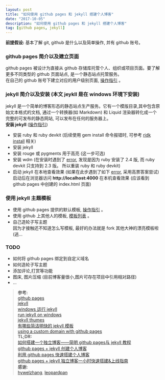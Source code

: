 ```yaml
---
layout: post
title: "如何使用 github pages 和 jekyll 搭建个人博客"
date: "2017-10-05"
description: "如何使用 github pages 和 jekyll 搭建个人博客"
tag: [github pages, jekyll]
---
```


**前提假设:** 基本了解 git, github 是什么以及简单操作, 并有 github 账号。  

### github pages 简介以及建立页面
github pages 被设计为直接从 github 存储库托管个人、组织或项目页面。要了解更多不同类型的 github 页面站点, 是一个静态站点托管服务。  
在自己的 github 账号下建立对应的用户级别页面, [操作指引](https://pages.github.com/) 。

### jekyll 简介以及安装 (本文 jeykll 是在 windows 环境下安装)
jekyll 是一个简单的博客形态的静态站点生产服务。它有一个模版目录,其中包含原始文本格式的文档, 通过一个转换器(如   Markdown) 和 Liquid 渲染器转化成一个完整的可发布的静态网站, 可以发布在任何的服务器上。  
**安装 jekyll** ([操作指引](http://jekyll-windows.juthilo.com/))
- 安装 ruby 和 ruby devkit (后续使用 gem install 命令报错时, 可参考 [ridk install](https://github.com/oneclick/rubyinstaller2#using-the-installer-on-a-target-system) 相关)
- 安装 jekyll  
- 安装 rouge 或 pygments 用于高亮 (这一步可选)  
- 安装 wdm (在安装时遇到了 [error](https://github.com/oneclick/rubyinstaller/issues/276), 发现是因为 ruby 安装了 2.4 版, 而 ruby devkit 只支持到 2.3 版。 所以重装 ruby 和 ruby devkit)  
- 启动 jekyll 在本地查看效果 (如果在此步遇到了如下 [error](https://github.com/jekyll/jekyll/issues/5165), 采用高票答案尝试)
启动后在浏览器访问 **http://localhost:4000** 在本机查看效果 (应该看到 github pages 中创建的 index.html 页面)

### 使用 jekyll 主题模板
- 使用 github pages 提供的默认模板, [操作指引](https://help.github.com/articles/creating-a-github-pages-site-with-the-jekyll-theme-chooser/) 。  
- 使用 github 上其他人的模板, [模板列表](http://jekyllthemes.org/) 。
- 自己造轮子写主题  
因为才接触还不知道怎么写模板, 最好的办法就是 fork 其他大神的漂亮模板啦 (逃...  

### TODO
- 如何将 github pages 绑定到自定义域名
- 如何造轮子写主题
- 添加评论,打赏等功能
- 图床, 图片压缩 (目前博客量很小,图片可存在项目中引用相对路径)
- ...


>**参考:**  
[github pages](https://pages.github.com/)  
[jekyll](https://jekyllrb.com/)  
[windows 运行 jekyll](http://jekyllcn.com/docs/windows/#installation)   
[run jekyll on windows](http://jekyll-windows.juthilo.com/)  
[jekyll thumes](http://jekyllthemes.org/)  
[有哪些简洁明快的 jekyll 模板](https://www.zhihu.com/question/20223939)  
[using a custom domain with github pages](https://help.github.com/articles/using-a-custom-domain-with-github-pages/)  
**TL;DR:**  
[如何搭建一个独立博客——简明 github pages与 jekyll 教程](http://www.cnfeat.com/blog/2014/05/10/how-to-build-a-blog/)  
[github pages + jekyll 创建个人博客](http://www.jianshu.com/p/9535334ffd54)  
[利用 github pages 快速搭建个人博客](http://www.jianshu.com/p/e68fba58f75c)  
[github pages + jekyll 独立博客一小时快速搭建&上线指南](http://playingfingers.com/2016/03/26/build-a-blog/)  
**感谢:**  
[hywelzhang](https://hywelzhang.github.io), [leopardpan](https://leopardpan.github.io/)
